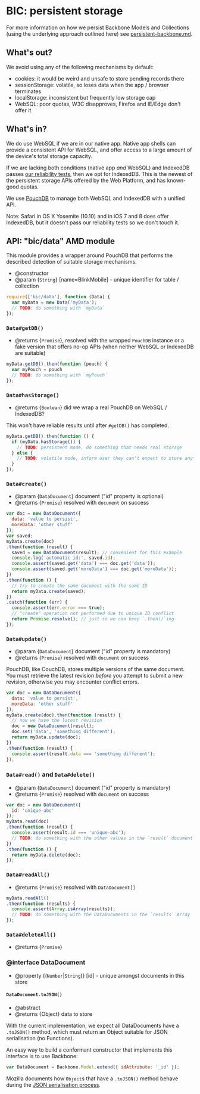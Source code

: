 # BIC: persistent storage

For more information on how we persist Backbone Models and Collections (using
the underlying approach outlined here) see
[persistent-backbone.md](persistent-backbone.md).


## What's out?

We avoid using any of the following mechanisms by default:

- cookies: it would be weird and unsafe to store pending records there
- sessionStorage: volatile, so loses data when the app / browser terminates
- localStorage: inconsistent but frequently low storage cap
- WebSQL: poor quotas, W3C disapproves, Firefox and IE/Edge don't offer it


## What's in?

We do use WebSQL if we are in our native app. Native app shells can provide a
consistent API for WebSQL, and offer access to a large amount of the device's
total storage capacity.

If we are lacking both conditions (native app _and_ WebSQL) and IndexedDB passes
[our reliability tests](https://github.com/blinkmobile/is-indexeddb-reliable),
then we opt for IndexedDB. This is the newest of the persistent storage APIs
offered by the Web Platform, and has known-good quotas.

We use [PouchDB](pouchdb.md) to manage both WebSQL and IndexedDB with a unified
API.

Note: Safari in OS X Yosemite (10.10) and in iOS 7 and 8 does offer IndexedDB,
but it doesn't pass our reliability tests so we don't touch it.


## API: "bic/data" AMD module

This module provides a wrapper around PouchDB that performs the described
detection of suitable storage mechanisms.

- @constructor
- @param {`String`} [name=BlinkMobile] - unique identifier for table / collection

```js
require(['bic/data'], function (Data) {
  var myData = new Data('myData');
  // TODO: do something with `myData`
});
```


### `Data#getDB()`

- @returns {`Promise`}, resolved with the wrapped `PouchDB` instance or a fake
  version that offers no-op APIs (when neither WebSQL or IndexedDB are suitable)

```js
myData.getDB().then(function (pouch) {
  var myPouch = pouch
  // TODO: do something with `myPouch`
});
```


### `Data#hasStorage()`

- @returns {`Boolean`} did we wrap a real PouchDB on WebSQL / IndexedDB?

This won't have reliable results until after `#getDB()` has completed.

```js
myData.getDB().then(function () {
  if (myData.hasStorage()) {
    // TODO: persistent mode, do something that needs real storage
  } else {
    // TODO: volatile mode, inform user they can't expect to store anything
  }
});
```


### `Data#create()`

- @param {`DataDocument`} document ("id" property is optional)
- @returns {`Promise`} resolved with `document` on success

```js
var doc = new DataDocument({
  data: 'value to persist',
  moreData: 'other stuff'
});
var saved;
myData.create(doc)
.then(function (result) {
  saved = new DataDocument(result); // convenient for this example
  console.log('automatic id:', saved.id);
  console.assert(saved.get('data') === doc.get('data'));
  console.assert(saved.get('moreData') === doc.get('moreData'));
})
.then(function () {
  // try to create the same document with the same ID
  return myData.create(saved);
})
.catch(function (err) {
  console.assert(err.error === true);
  // "create" operation not performed due to unique ID conflict
  return Promise.resolve(); // just so we can keep `.then()`ing
});
```


### `Data#update()`

- @param {`DataDocument`} document ("id" property is mandatory)
- @returns {`Promise`} resolved with `document` on success

PouchDB, like CouchDB, stores multiple versions of the same document. You must retrieve the latest revision _before_ you attempt to submit a new revision, otherwise you may encounter conflict errors.

```js
var doc = new DataDocument({
  data: 'value to persist',
  moreData: 'other stuff'
});
myData.create(doc).then(function (result) {
  // now we have the latest revision
  doc = new DataDocument(result);
  doc.set('data', 'something different');
  return myData.update(doc);
})
.then(function (result) {
  console.assert(result.data === 'something different');
});
```


### `Data#read()` and `Data#delete()`

- @param {`DataDocument`} document ("id" property is mandatory)
- @returns {`Promise`} resolved with `document` on success

```js
var doc = new DataDocument({
  id: 'unique-abc'
});
myData.read(doc)
.then(function (result) {
  console.assert(result.id === 'unique-abc');
  // TODO: do something with the other values in the `result` document
})
.then(function () {
  return myData.delete(doc);
});
```


### `Data#readAll()`

- @returns {`Promise`} resolved with `DataDocument[]`

```js
myData.readAll()
.then(function (results) {
  console.assert(Array.isArray(results));
  // TODO: do something with the DataDocuments in the `results` Array
});
```


### `Data#deleteAll()`

- @returns {`Promise`}


### @interface DataDocument

- @property {(`Number`|`String`)} [id] - unique amongst documents in this store


#### `DataDocument.toJSON()`

- @abstract
- @returns {Object} data to store

With the current implementation, we expect all DataDocuments have a `.toJSON()`
method, which must return an Object suitable for JSON serialisation (no Functions).

An easy way to build a conformant constructor that implements this interface is to use Backbone:

```js
var DataDocument = Backbone.Model.extend({ idAttribute: '_id' });
```

Mozilla documents how `Object`s that have a `.toJSON()` method behave
during the [JSON serialisation process](https://developer.mozilla.org/en/docs/Web/JavaScript/Reference/Global_Objects/JSON/stringify#toJSON()_behavior).
